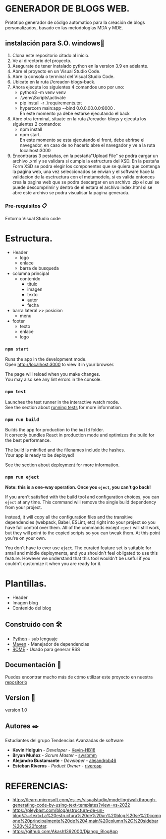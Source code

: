 # GENERADOR DE BLOGS WEB.

Prototipo generador de código automatico para la creación de blogs personalizados, 
basado en las metodologías MDA y MDE. 

## instalación para S.O. windows🚀

1. Clona este repositorio citado al inicio.
2. Ve al directorio del proyecto.
3. Asegurate de tener instalado python en la version 3.9 en adelante.
4. Abre el proyecto en un Visual Studio Code.
5. Abre la consola o terminal del Visual Studio Code.
6. Ubicate en la ruta //creador-blogs-back.
7. Ahora ejecuta los siguientes 4 comandos uno por uno:
      - python3 -m venv venv
      - .\venv\Scripts\activate
      - pip install -r .\requirements.txt
      - hypercorn main:app --bind 0.0.0.00.0.0:8000 .\
   En este momento ya debe estarse ejecutando el back
8. Abre otra terminal, situate en la ruta //creador-blogs y ejecuta los siguientes 2 comandos:
      - npm install
      - npm start.\
   En este momento se esta ejecutando el front, debe abrirse el navegador, en caso de no hacerlo
   abre el navegador y ve a la ruta localhost:3000
9. Encontraras 3 pestañas, en la pestaña"Upload File" se podra cargar un archivo .xml y se validara si cumple la estructura del XSD.
    En la pestaña Form XSD se podra elegir los componentes que se quiera que contenga la pagina web, una vez seleccionados se envian y el software hace la validacion de la esctructura con el metamodelo, si es valida entonces crea la pagina web que se podra descargar en un archivo .zip el cual se puede descomprimir y dentro de el estara el archivo index.html si se abre este archivo se podra visualisar la pagina generada.

### Pre-requisitos 📋

Entorno Visual Studio code

# Estructura.

- Header
    - logo
    - enlace
    - barra de busqueda
- columna principal
    - contenido
        - titulo 
        - imagen 
        - texto 
        - autor
        - fecha
- barra lateral  >> posicion 
    - menu 
- footer
    - texto
    - enlace
    - logo

### `npm start`

Runs the app in the development mode.\
Open [http://localhost:3000](http://localhost:3000) to view it in your browser.

The page will reload when you make changes.\
You may also see any lint errors in the console.

### `npm test`

Launches the test runner in the interactive watch mode.\
See the section about [running tests](https://facebook.github.io/create-react-app/docs/running-tests) for more information.

### `npm run build`

Builds the app for production to the `build` folder.\
It correctly bundles React in production mode and optimizes the build for the best performance.

The build is minified and the filenames include the hashes.\
Your app is ready to be deployed!

See the section about [deployment](https://facebook.github.io/create-react-app/docs/deployment) for more information.

### `npm run eject`

**Note: this is a one-way operation. Once you `eject`, you can't go back!**

If you aren't satisfied with the build tool and configuration choices, you can `eject` at any time. This command will remove the single build dependency from your project.

Instead, it will copy all the configuration files and the transitive dependencies (webpack, Babel, ESLint, etc) right into your project so you have full control over them. All of the commands except `eject` will still work, but they will point to the copied scripts so you can tweak them. At this point you're on your own.

You don't have to ever use `eject`. The curated feature set is suitable for small and middle deployments, and you shouldn't feel obligated to use this feature. However we understand that this tool wouldn't be useful if you couldn't customize it when you are ready for it.

# Plantillas.

- Header
- Imagen blog
- Contenido del blog


## Construido con 🛠️

* [Python](https://github.com/dashboard) - sub lenguaje 
* [Maven](https://maven.apache.org/) - Manejador de dependencias
* [ROME](https://rometools.github.io/rome/) - Usado para generar RSS


## Documentación 📖

Puedes encontrar mucho más de cómo utilizar este proyecto en nuestra [repositorio](https://udistritaleduco-my.sharepoint.com/:f:/g/personal/ksholguinb_udistrital_edu_co/EpDgaxeFhLRLvLNo-SCdBwcBDaIaxu8c2unbEvkR_Uj5Sw?e=1peHeX)

## Version 📌

version 1.0 


## Autores ✒️
Estudiantes del grupo Tendencias Avanzadas de software

* **Kevin Holguín** - *Developer* - [Kevin-HB18](https://github.com/alejandrob46)
* **Bryan Muñoz** - *Scrum Master* - [swsbmm](https://github.com/swsbmm)
* **Alejandro Bustamante** - *Developer* - [alejandrob46](https://github.com/alejandrob46)
* **Esteban Riveros** - *Poduct Owner* - [riverosp](https://github.com/reriverosp)


# REFERENCIAS:
- https://learn.microsoft.com/es-es/visualstudio/modeling/walkthrough-generating-code-by-using-text-templates?view=vs-2022 
- https://pleybast.com/blog/estructura-de-un-blog/#:~:text=La%20estructura%20de%20un%20blog%20se%20compone%20principalmente%20de%204,main%20column%2C%20sidebar%20y%20footer.
- https://github.com/Akash1362000/Django_BlogApp 

